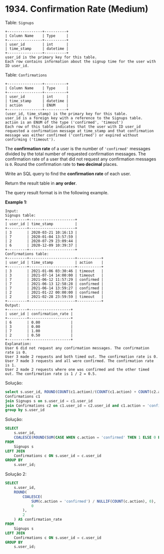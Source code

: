 # 1934. Confirmation Rate (Medium)

Table: `Signups`

```
+----------------+----------+
| Column Name    | Type     |
+----------------+----------+
| user_id        | int      |
| time_stamp     | datetime |
+----------------+----------+
user_id is the primary key for this table.
Each row contains information about the signup time for the user with ID user_id.

```

Table: `Confirmations`

```
+----------------+----------+
| Column Name    | Type     |
+----------------+----------+
| user_id        | int      |
| time_stamp     | datetime |
| action         | ENUM     |
+----------------+----------+
(user_id, time_stamp) is the primary key for this table.
user_id is a foreign key with a reference to the Signups table.
action is an ENUM of the type ('confirmed', 'timeout')
Each row of this table indicates that the user with ID user_id requested a confirmation message at time_stamp and that confirmation message was either confirmed ('confirmed') or expired without confirming ('timeout').

```

The **confirmation rate** of a user is the number of `'confirmed'` messages divided by the total number of requested confirmation messages. The confirmation rate of a user that did not request any confirmation messages is `0`. Round the confirmation rate to **two decimal** places.

Write an SQL query to find the **confirmation rate** of each user.

Return the result table in **any order**.

The query result format is in the following example.

**Example 1:**

```
Input:
Signups table:
+---------+---------------------+
| user_id | time_stamp          |
+---------+---------------------+
| 3       | 2020-03-21 10:16:13 |
| 7       | 2020-01-04 13:57:59 |
| 2       | 2020-07-29 23:09:44 |
| 6       | 2020-12-09 10:39:37 |
+---------+---------------------+
Confirmations table:
+---------+---------------------+-----------+
| user_id | time_stamp          | action    |
+---------+---------------------+-----------+
| 3       | 2021-01-06 03:30:46 | timeout   |
| 3       | 2021-07-14 14:00:00 | timeout   |
| 7       | 2021-06-12 11:57:29 | confirmed |
| 7       | 2021-06-13 12:58:28 | confirmed |
| 7       | 2021-06-14 13:59:27 | confirmed |
| 2       | 2021-01-22 00:00:00 | confirmed |
| 2       | 2021-02-28 23:59:59 | timeout   |
+---------+---------------------+-----------+
Output:
+---------+-------------------+
| user_id | confirmation_rate |
+---------+-------------------+
| 6       | 0.00              |
| 3       | 0.00              |
| 7       | 1.00              |
| 2       | 0.50              |
+---------+-------------------+
Explanation:
User 6 did not request any confirmation messages. The confirmation rate is 0.
User 3 made 2 requests and both timed out. The confirmation rate is 0.
User 7 made 3 requests and all were confirmed. The confirmation rate is 1.
User 2 made 2 requests where one was confirmed and the other timed out. The confirmation rate is 1 / 2 = 0.5.
```

Solução: 

```sql
select s.user_id, ROUND(COUNT(c1.action)/(COUNT(c1.action) + COUNT(c2.action)), 3) as confirmation_rate from 
Confirmations c1 
join Signups s on s.user_id = c1.user_id
join Confirmations c2 on c1.user_id = c2.user_id and c1.action = 'confirmed' and c2.action = 'timeout' 
group by s.user_id
```

Solução:

```sql
SELECT 
    s.user_id,
    COALESCE(ROUND(SUM(CASE WHEN c.action = 'confirmed' THEN 1 ELSE 0 END) / COUNT(*), 2), 0) AS confirmation_rate
FROM 
    Signups s
LEFT JOIN 
    Confirmations c ON s.user_id = c.user_id
GROUP BY 
    s.user_id;
```

Solução 2:

```sql
SELECT
    s.user_id,
    ROUND(
        COALESCE(
            SUM(c.action = 'confirmed') / NULLIF(COUNT(c.action), 0),
            0
        ),
        2
    ) AS confirmation_rate
FROM
    Signups s
LEFT JOIN
    Confirmations c ON s.user_id = c.user_id
GROUP BY
    s.user_id;
```